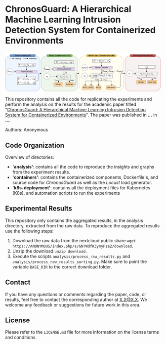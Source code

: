 # ChronosGuard: A Hierarchical Machine Learning Intrusion Detection System for Containerized Environments

![Architecture of ChronosGuard the novel Multi-Stage Hierarchical IDS](ChronosGuard.png)

This repository contains all the code for replicating the experiments and perform the analysis on the results for the academic paper titled "[ChronosGuard: A Hierarchical Machine Learning Intrusion Detection System for Containerized Environments](todo:doi)". The paper was published in **...** in **...**. 

Authors: Anonymous

## Code Organization

Overview of directories:
- **'analysis'**: contains all the code to reproduce the insights and graphs from the experiment results.
- **'containers'**: contains the containerized components, Dockerfile's, and source code for *ChronosGuard* as well as the *Locust* load generator.
- **'k8s-deployment'**: contains all the deployment files for Kubernetes (K8s), and automation scripts to run the experiments

## Experimental Results

This repository only contains the aggregated results, in the analysis directory, extracted from the raw data. To reproduce the aggregated results use the following steps:
1. Download the raw data from the nextcloud public share `wget https://ANONYMOUS/index.php/s/GNrWdfK3ymyPze2/download`.
2. Unzip the download `unzip download`.
3. Execute the scripts `analysis/process_raw_results.py` and `analysis/process_raw_results_sorting.py`. Make sure to point the variable `BASE_DIR` to the correct download folder.

## Contact

If you have any questions or comments regarding the paper, code, or results, feel free to contact the corresponding author at X.X@X.X. We welcome any feedback or suggestions for future work in this area. 

## License

Please refer to the `LICENSE.md` file for more information on the license terms and conditions.
